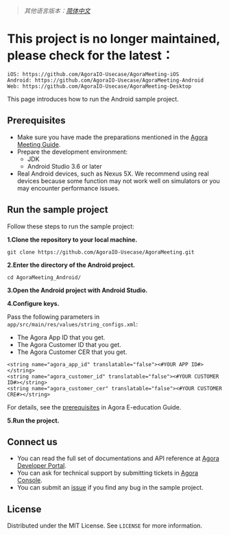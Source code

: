 > *其他语言版本：[简体中文](README.zh.md)*# This project is no longer maintained, please check for the latest：```iOS: https://github.com/AgoraIO-Usecase/AgoraMeeting-iOSAndroid: https://github.com/AgoraIO-Usecase/AgoraMeeting-AndroidWeb: https://github.com/AgoraIO-Usecase/AgoraMeeting-Desktop```This page introduces how to run the Android sample project.## Prerequisites - Make sure you have made the preparations mentioned in the [Agora Meeting Guide](https://github.com/AgoraIO-Usecase/AgoraMeeting/blob/master/README.md).- Prepare the development environment:  - JDK  - Android Studio 3.6 or later- Real Android devices, such as Nexus 5X. We recommend using real devices because some function may not work well on simulators or you may encounter performance issues.## Run the sample projectFollow these steps to run the sample project:**1.Clone the repository to your local machine.**```git clone https://github.com/AgoraIO-Usecase/AgoraMeeting.git```**2.Enter the directory of the Android project.**```cd AgoraMeeting_Android/```**3.Open the Android project with Android Studio.****4.Configure keys.**Pass the following parameters in `app/src/main/res/values/string_configs.xml`:- The Agora App ID that you get.- The Agora Customer ID that you get.- The Agora Customer CER that you get.```<string name="agora_app_id" translatable="false"><#YOUR APP ID#></string><string name="agora_customer_id" translatable="false"><#YOUR CUSTOMER ID#></string><string name="agora_customer_cer" translatable="false"><#YOUR CUSTOMER CRE#></string>```For details, see the [prerequisites](https://github.com/AgoraIO-Usecase/AgoraMeeting/blob/master/README.md#prerequisites) in Agora E-education Guide.**5.Run the project.**## Connect us- You can read the full set of documentations and API reference at [Agora Developer Portal](https://docs.agora.io/en/).- You can ask for technical support by submitting tickets in [Agora Console](https://dashboard.agora.io/). - You can submit an [issue](https://github.com/AgoraIO-Usecase/AgoraMeeting/issues) if you find any bug in the sample project. ## LicenseDistributed under the MIT License. See `LICENSE` for more information.